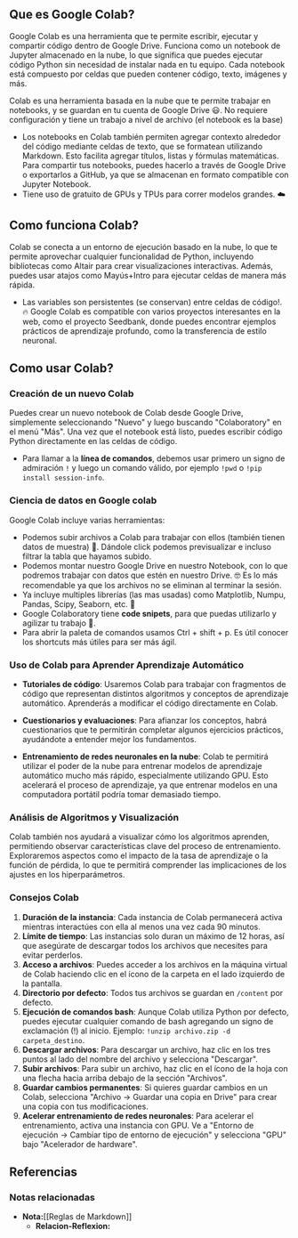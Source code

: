 

## Que es Google Colab?
Google Colab es una herramienta que te permite escribir, ejecutar y compartir código dentro de Google Drive. Funciona como un notebook de Jupyter almacenado en la nube, lo que significa que puedes ejecutar código Python sin necesidad de instalar nada en tu equipo. Cada notebook está compuesto por celdas que pueden contener código, texto, imágenes y más. 

Colab es una herramienta basada en la nube que te permite trabajar en notebooks, y se guardan en tu cuenta de Google Drive 😃. No requiere configuración y tiene un trabajo a nivel de archivo (el notebook es la base)
- Los notebooks en Colab también permiten agregar contexto alrededor del código mediante celdas de texto, que se formatean utilizando Markdown. Esto facilita agregar títulos, listas y fórmulas matemáticas. Para compartir tus notebooks, puedes hacerlo a través de Google Drive o exportarlos a GitHub, ya que se almacenan en formato compatible con Jupyter Notebook.
- Tiene uso de gratuito de GPUs y TPUs para correr modelos grandes. ☁️

## Como funciona Colab?
Colab se conecta a un entorno de ejecución basado en la nube, lo que te permite aprovechar cualquier funcionalidad de Python, incluyendo bibliotecas como Altair para crear visualizaciones interactivas. Además, puedes usar atajos como Mayús+Intro para ejecutar celdas de manera más rápida.
-   Las variables son persistentes (se conservan) entre celdas de código!. 🔥
Google Colab es compatible con varios proyectos interesantes en la web, como el proyecto Seedbank, donde puedes encontrar ejemplos prácticos de aprendizaje profundo, como la transferencia de estilo neuronal.


## Como usar Colab?


### **Creación de un nuevo Colab**
Puedes crear un nuevo notebook de Colab desde Google Drive, simplemente seleccionando "Nuevo" y luego buscando "Colaboratory" en el menú "Más". Una vez que el notebook está listo, puedes escribir código Python directamente en las celdas de código.
-   Para llamar a la **línea de comandos**, debemos usar primero un signo de admiración `!` y luego un comando válido, por ejemplo `!pwd` o `!pip install session-info`.
    

### Ciencia de datos en Google colab
Google Colab incluye varias herramientas:
-   Podemos subir archivos a Colab para trabajar con ellos (también tienen datos de muestra) 🔢. Dándole click podemos previsualizar e incluso filtrar la tabla que hayamos subido.
-   Podemos montar nuestro Google Drive en nuestro Notebook, con lo que podremos trabajar con datos que estén en nuestro Drive. 🤓 Es lo más recomendable ya que los archivos no se eliminan al terminar la sesión.
-   Ya incluye multiples librerías (las mas usadas) como Matplotlib, Numpu, Pandas, Scipy, Seaborn, etc. 💫
-   Google Colaboratory tiene **code snipets**, para que puedas utilizarlo y agilizar tu trabajo 🤯.
-   Para abrir la paleta de comandos usamos Ctrl + shift + p. Es útil conocer los shortcuts más útiles para ser más ágil.




### **Uso de Colab para Aprender Aprendizaje Automático**
- **Tutoriales de código**: Usaremos Colab para trabajar con fragmentos de código que representan distintos algoritmos y conceptos de aprendizaje automático. Aprenderás a modificar el código directamente en Colab.
  
- **Cuestionarios y evaluaciones**: Para afianzar los conceptos, habrá cuestionarios que te permitirán completar algunos ejercicios prácticos, ayudándote a entender mejor los fundamentos.

- **Entrenamiento de redes neuronales en la nube**: Colab te permitirá utilizar el poder de la nube para entrenar modelos de aprendizaje automático mucho más rápido, especialmente utilizando GPU. Esto acelerará el proceso de aprendizaje, ya que entrenar modelos en una computadora portátil podría tomar demasiado tiempo.

### **Análisis de Algoritmos y Visualización**
Colab también nos ayudará a visualizar cómo los algoritmos aprenden, permitiendo observar características clave del proceso de entrenamiento. Exploraremos aspectos como el impacto de la tasa de aprendizaje o la función de pérdida, lo que te permitirá comprender las implicaciones de los ajustes en los hiperparámetros.


### Consejos Colab

1. **Duración de la instancia**: Cada instancia de Colab permanecerá activa mientras interactúes con ella al menos una vez cada 90 minutos.
2. **Límite de tiempo**: Las instancias solo duran un máximo de 12 horas, así que asegúrate de descargar todos los archivos que necesites para evitar perderlos.
3. **Acceso a archivos**: Puedes acceder a los archivos en la máquina virtual de Colab haciendo clic en el ícono de la carpeta en el lado izquierdo de la pantalla.
4. **Directorio por defecto**: Todos tus archivos se guardan en `/content` por defecto.
5. **Ejecución de comandos bash**: Aunque Colab utiliza Python por defecto, puedes ejecutar cualquier comando de bash agregando un signo de exclamación (!) al inicio. Ejemplo: `!unzip archivo.zip -d carpeta_destino`.
6. **Descargar archivos**: Para descargar un archivo, haz clic en los tres puntos al lado del nombre del archivo y selecciona "Descargar".
7. **Subir archivos**: Para subir un archivo, haz clic en el ícono de la hoja con una flecha hacia arriba debajo de la sección "Archivos".
8. **Guardar cambios permanentes**: Si quieres guardar cambios en un Colab, selecciona "Archivo -> Guardar una copia en Drive" para crear una copia con tus modificaciones.
9. **Acelerar entrenamiento de redes neuronales**: Para acelerar el entrenamiento, activa una instancia con GPU. Ve a "Entorno de ejecución -> Cambiar tipo de entorno de ejecución" y selecciona "GPU" bajo "Acelerador de hardware".




## Referencias
### Notas relacionadas
- **Nota:**[[Reglas de Markdown]]
	- **Relacion-Reflexion:**